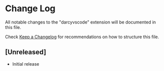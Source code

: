 # Change Log

All notable changes to the "darcyvscode" extension will be documented in this file.

Check [Keep a Changelog](http://keepachangelog.com/) for recommendations on how to structure this file.

## [Unreleased]

- Initial release
